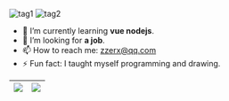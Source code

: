 ![tag1](https://img.shields.io/badge/Lovelife-da282a) ![tag2](https://img.shields.io/badge/curiosity-ff992a) 
- 🌱 I’m currently learning **vue nodejs**.
- 🤔 I’m looking for **a job**.
- 📫 How to reach me: [zzerx@qq.com](mailto:zzerx@qq.com)
- ⚡ Fun fact: I taught myself programming and drawing. 

|<img src="https://github-readme-stats.vercel.app/api?username=0x7A7A6572"> | <img align="center" src="https://github-readme-stats.vercel.app/api/top-langs/?username=0x7A7A6572&layout=compact&theme=buefy&hide_border=true" />|
|  ----  | ----  |


 
